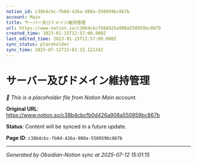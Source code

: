 ```yaml
---
notion_id: c38b4cbc-fb0d-426a-908a-550959bc867b
account: Main
title: サーバー及びドメイン維持管理
url: https://www.notion.so/c38b4cbcfb0d426a908a550959bc867b
created_time: 2023-01-15T12:57:00.000Z
last_edited_time: 2023-01-15T12:57:00.000Z
sync_status: placeholder
sync_time: 2025-07-12T15:01:15.121342
---
```


# サーバー及びドメイン維持管理

*🔄 This is a placeholder file from Notion Main account.*

**Original URL**: https://www.notion.so/c38b4cbcfb0d426a908a550959bc867b

**Status**: Content will be synced in a future update.

**Page ID**: `c38b4cbc-fb0d-426a-908a-550959bc867b`

---

*Generated by Obsidian-Notion sync at 2025-07-12 15:01:15*
